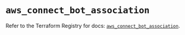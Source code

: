 # `aws_connect_bot_association`

Refer to the Terraform Registry for docs: [`aws_connect_bot_association`](https://registry.terraform.io/providers/hashicorp/aws/5.32.1/docs/resources/connect_bot_association).
